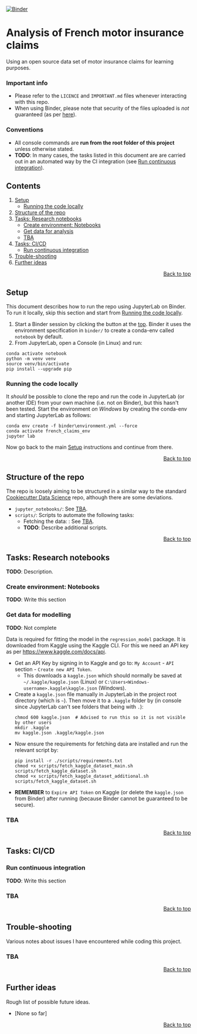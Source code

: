 <a name="top"></a>

[![Binder](https://mybinder.org/badge_logo.svg)](https://mybinder.org/v2/gh/A-Breeze/French-Motor-Claims/setup?urlpath=lab)

# Analysis of French motor insurance claims
Using an open source data set of motor insurance claims for learning purposes.

### Important info
- Please refer to the `LICENCE` and `IMPORTANT.md` files whenever interacting with this repo. 
- When using Binder, please note that security of the files uploaded is *not* guaranteed (as per [here](https://mybinder.readthedocs.io/en/latest/faq.html#can-i-push-data-from-my-binder-session-back-to-my-repository)).

### Conventions
- All console commands are **run from the root folder of this project** unless otherwise stated.
- **TODO**: In many cases, the tasks listed in this document are are carried out in an automated way by the CI integration (see [Run continuous integration](#Run-continuous-integration)).

<!--This table of contents is maintained *manually*-->
## Contents
1. [Setup](#Setup)
    - [Running the code locally](#Running-the-code-locally)
1. [Structure of the repo](#Structure-of-the-repo)
1. [Tasks: Research notebooks](#Tasks-Research-notebooks)
    - [Create environment: Notebooks](#Create-environment-Notebooks)
    - [Get data for analysis](#Get-data-for-analysis)
    - [TBA](#TBA)
1. [Tasks: CI/CD](#Tasks-CICD)
    - [Run continuous integration](#Run-continuous-integration)
1. [Trouble-shooting](#Trouble-shooting)
1. [Further ideas](#Further-ideas)

<p align="right" style="text-align: right"><a href="#top">Back to top</a></p>

## Setup
This document describes how to run the repo using JupyterLab on Binder. To run it locally, skip this section and start from [Running the code locally](#Running-the-code-locally).

1. Start a Binder session by clicking the button at the [top](#top). Binder it uses the environment specification in `binder/` to create a conda-env called `notebook` by default. 
1. From JupyterLab, open a Console (in Linux) and run:
```
conda activate notebook
python -m venv venv
source venv/bin/activate
pip install --upgrade pip
```

### Running the code locally
It *should* be possible to clone the repo and run the code in JupyterLab (or another IDE) from your own machine (i.e. not on Binder), but this hasn't been tested. Start the environment *on Windows* by creating the conda-env and starting JupyterLab as follows:
```
conda env create -f binder\environment.yml --force
conda activate french_claims_env
jupyter lab
```

Now go back to the main [Setup](#Setup) instructions and continue from there.

<p align="right" style="text-align: right"><a href="#top">Back to top</a></p>

## Structure of the repo
The repo is loosely aiming to be structured in a similar way to the standard [Cookiecutter Data Science](https://drivendata.github.io/cookiecutter-data-science/) repo, although there are some deviations.

- `jupyter_notebooks/`: See [TBA](#TBA).
- `scripts/`: Scripts to automate the following tasks:
    - Fetching the data: : See [TBA](#TBA).
    - **TODO**: Describe additional scripts.

<p align="right" style="text-align: right"><a href="#top">Back to top</a></p>

## Tasks: Research notebooks
**TODO**: Description.

### Create environment: Notebooks
**TODO**:  Write this section

### Get data for modelling
**TODO**: Not complete

Data is required for fitting the model in the `regression_model` package. It is downloaded from Kaggle using the Kaggle CLI. For this we need an API key as per <https://www.kaggle.com/docs/api>.
- Get an API Key by signing in to Kaggle and go to: `My Account` - `API` section - `Create new API Token`. 
    - This downloads a `kaggle.json` which should normally be saved at `~/.kaggle/kaggle.json` (Linux) or `C:\Users<Windows-username>.kaggle\kaggle.json` (Windows).
- Create a `kaggle.json` file manually in JupyterLab in the project root directory (which is `~`). Then move it to a `.kaggle` folder by (in console since JupyterLab can't see folders that being with `.`):
    ```
    chmod 600 kaggle.json  # Advised to run this so it is not visible by other users
    mkdir .kaggle
    mv kaggle.json .kaggle/kaggle.json
    ```
- Now ensure the requirements for fetching data are installed and run the relevant script by:
    ```
    pip install -r ./scripts/requirements.txt
    chmod +x scripts/fetch_kaggle_dataset_main.sh
    scripts/fetch_kaggle_dataset.sh
    chmod +x scripts/fetch_kaggle_dataset_additional.sh
    scripts/fetch_kaggle_dataset.sh
    ```
- **REMEMBER** to `Expire API Token` on Kaggle (or delete the `kaggle.json` from Binder) after running (because Binder cannot be guaranteed to be secure).

### TBA

<p align="right" style="text-align: right"><a href="#top">Back to top</a></p>

## Tasks: CI/CD
### Run continuous integration
**TODO**: Write this section

### TBA

<p align="right" style="text-align: right"><a href="#top">Back to top</a></p>

## Trouble-shooting
Various notes about issues I have encountered while coding this project.

### TBA

<p align="right" style="text-align: right"><a href="#top">Back to top</a></p>

## Further ideas
Rough list of possible future ideas.
- \[None so far\]

<p align="right" style="text-align: right"><a href="#top">Back to top</a></p>
